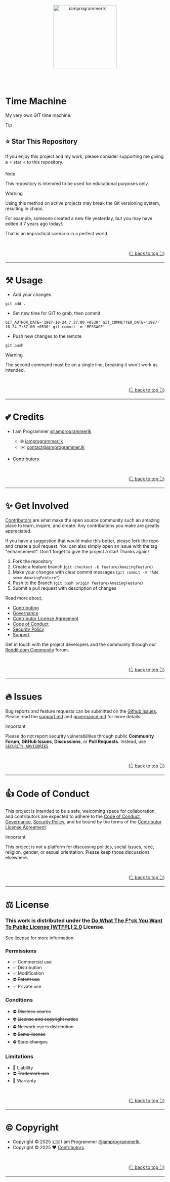 <a name="readme-top"></a>

<br><br>

<div align="center" style="text-align: center;">
  <a href="https://github.com/iamprogrammerlk">
    <img src="https://avatars.githubusercontent.com/u/17584831?v=4" alt="iamprogrammerlk" width="200">
  </a>
</div>

<br><br>

# Time Machine

My very own GIT time machine.

> [!TIP]
>
> ## ⭐ Star This Repository
>
> If you enjoy this project and my work, please consider supporting me giving a ⭐ star ⭐ to this repository.

> [!NOTE]
>
> This repository is intended to be used for educational purposes only.

> [!WARNING]
>
> Using this method on active projects may break the Git versioning system, resulting in chaos.
>
> For example, someone created a new file yesterday, but you may have edited it 7 years ago today!.
>
> That is an impractical scenario in a perfect world.

<br><p align="right">(<a href="#readme-top">👆 back to top 👆</a>)</p>

---

# ⚒️ Usage

- Add your changes

```
git add .
```

- Set new time for GIT to grab, then commit

```
GIT_AUTHOR_DATE='1987-10-24 7:37:00 +0530' GIT_COMMITTER_DATE='1987-10-24 7:37:00 +0530' git commit -m 'MESSAGE'

```

- Push new changes to the remote

```
git push
```

> [!WARNING]
>
> The second command must be on a single line, breaking it won't work as intended.

<br><p align="right">(<a href="#readme-top">👆 back to top 👆</a>)</p>

---

# 💕 Credits

- I am Programmer [@iamprogrammerlk][github]

  - 🌐 [iamprogrammer.lk][iamprogrammer_url]
  - ✉️ [contact@iamprogrammer.lk][iamprogrammer_email]

- [Contributors][contributors]

<br><p align="right">(<a href="#readme-top">👆 back to top 👆</a>)</p>

---

# ✨ Get Involved

[Contributors][contributors] are what make the open source community such an amazing place to learn, inspire,
and create. Any contributions you make are greatly appreciated.

If you have a suggestion that would make this better, please fork the repo and create a pull request.
You can also simply open an issue with the tag "enhancement". Don't forget to give the project a star! Thanks again!

1. Fork the repository
2. Create a feature branch (`git checkout -b feature/AmazingFeature`)
3. Make your changes with clear commit messages (`git commit -m "Add some AmazingFeature"`)
4. Push to the Branch (`git push origin feature/AmazingFeature`)
5. Submit a pull request with description of changes

Read more about,

- [Contributing][contributing]
- [Governance][governance]
- [Contributor License Agreement][contributor_license_agreement]
- [Code of Conduct][code_of_conduct]
- [Security Policy][security]
- [Support][support]

Get in touch with the project developers and the community through our [Reddit.com Community][reddit] forum.

<br>
<p align="right">(<a href="#readme-top">👆 back to top 👆</a>)</p>

---

# 🔥 Issues

Bug reports and feature requests can be submitted on the [Github Issues][issues].
Please read the [support.md][support] and [governance.md][governance] for more details.

> [!IMPORTANT]
>
> Please do not report security vulnerabilities through public **Community Forum**, **GitHub Issues**,
> **Discussions**, or **Pull Requests**. Instead, use [`SECURITY ADVISORIES`][security_advisories]

<br><p align="right">(<a href="#readme-top">👆 back to top 👆</a>)</p>

---

# 👍 Code of Conduct

This project is intended to be a safe, welcoming space for collaboration, and contributors are expected to adhere to
the [Code of Conduct][code_of_conduct], [Governance][governance], [Security Policy][security],
and be bound by the terms of the [Contributor License Agreement][contributor_license_agreement].

> [!IMPORTANT]
>
> This project is not a platform for discussing politics, social issues, race, religion, gender, or sexual orientation.
> Please keep those discussions elsewhere.

<br><p align="right">(<a href="#readme-top">👆 back to top 👆</a>)</p>

---

# ⚖️ License

### This work is distributed under the [Do What The F\*ck You Want To Public License (WTFPL) 2.0][license] License.

See [license][license_md] for more information.

### Permissions

- ✅ Commercial use
- ✅ Distribution
- ✅ Modification
- ⛔ ~~Patent use~~
- ✅ Private use

### Conditions

- ⛔ ~~Disclose source~~
- ⛔ ~~License and copyright notice~~
- ⛔ ~~Network use is distribution~~
- ⛔ ~~Same license~~
- ⛔ ~~State changes~~

### Limitations

- 🚫 Liability
- ⛔ ~~Trademark use~~
- 🚫 Warranty

<br><p align="right">(<a href="#readme-top">👆 back to top 👆</a>)</p>

---

# ©️ Copyright

- Copyright © 2025 🇱🇰 I am Programmer [@iamprogrammerlk][github].
- Copyright © 2025 ❤️ [Contributors][contributors].

<br><p align="right">(<a href="#readme-top">👆 back to top 👆</a>)</p>

---

[github]: https://github.com/iamprogrammerlk
[iamprogrammer_url]: https://iamprogrammer.lk
[iamprogrammer_email]: mailto:contact@iamprogrammer.lk
[contributors]: /../../graphs/contributors
[reddit]: https://reddit.com/r/iamprogrammerlk
[contributing]: /contributing.md
[governance]: /governance.md
[support]: /support.md
[issues]: /../../issues
[code_of_conduct]: /code_of_conduct.md
[security]: /security.md
[contributor_license_agreement]: /contributor_license_agreement.md
[license]: https://choosealicense.com/licenses/wtfpl/
[license_md]: /license.md
[security_advisories]: /../../security/advisories/new
